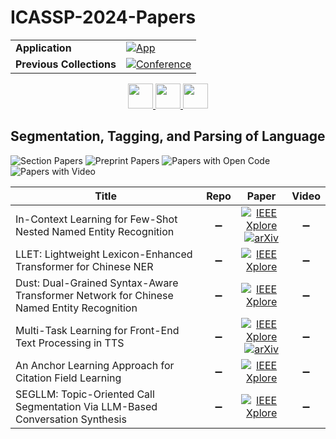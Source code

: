 # ICASSP-2024-Papers

<table>
    <tr>
        <td><strong>Application</strong></td>
        <td>
            <a href="https://huggingface.co/spaces/DmitryRyumin/NewEraAI-Papers" style="float:left;">
                <img src="https://img.shields.io/badge/🤗-NewEraAI--Papers-FFD21F.svg" alt="App" />
            </a>
        </td>
    </tr>
    <tr>
        <td><strong>Previous Collections</strong></td>
        <td>
            <a href="https://github.com/DmitryRyumin/ICASSP-2023-24-Papers/blob/main/README_2023.md">
                <img src="http://img.shields.io/badge/ICASSP-2023-0073AE.svg" alt="Conference">
            </a>
        </td>
    </tr>
</table>

<div align="center">
    <a href="https://github.com/DmitryRyumin/ICASSP-2023-24-Papers/blob/main/sections/2024/main/SLP-L21.md">
        <img src="https://cdn.jsdelivr.net/gh/DmitryRyumin/NewEraAI-Papers@main/images/left.svg" width="40" alt="" />
    </a>
    <a href="https://github.com/DmitryRyumin/ICASSP-2023-24-Papers/">
        <img src="https://cdn.jsdelivr.net/gh/DmitryRyumin/NewEraAI-Papers@main/images/home.svg" width="40" alt="" />
    </a>
    <a href="https://github.com/DmitryRyumin/ICASSP-2023-24-Papers/blob/main/sections/2024/main/IVMSP-L10.md">
        <img src="https://cdn.jsdelivr.net/gh/DmitryRyumin/NewEraAI-Papers@main/images/right.svg" width="40" alt="" />
    </a>
</div>


## Segmentation, Tagging, and Parsing of Language

![Section Papers](https://img.shields.io/badge/Section%20Papers-6-42BA16) ![Preprint Papers](https://img.shields.io/badge/Preprint%20Papers-2-b31b1b) ![Papers with Open Code](https://img.shields.io/badge/Papers%20with%20Open%20Code-0-1D7FBF) ![Papers with Video](https://img.shields.io/badge/Papers%20with%20Video-0-FF0000)

| **Title** | **Repo** | **Paper** | **Video** |
|-----------|:--------:|:---------:|:---------:|
| In-Context Learning for Few-Shot Nested Named Entity Recognition | :heavy_minus_sign: | [![IEEE Xplore](https://img.shields.io/badge/IEEE-10446653-E4A42C.svg)](https://ieeexplore.ieee.org/document/10446653) <br/> [![arXiv](https://img.shields.io/badge/arXiv-2402.01182-b31b1b.svg)](https://arxiv.org/abs/2402.01182) | :heavy_minus_sign: |
| LLET: Lightweight Lexicon-Enhanced Transformer for Chinese NER | :heavy_minus_sign: | [![IEEE Xplore](https://img.shields.io/badge/IEEE-10448408-E4A42C.svg)](https://ieeexplore.ieee.org/document/10448408) | :heavy_minus_sign: |
| Dust: Dual-Grained Syntax-Aware Transformer Network for Chinese Named Entity Recognition | :heavy_minus_sign: | [![IEEE Xplore](https://img.shields.io/badge/IEEE-10446771-E4A42C.svg)](https://ieeexplore.ieee.org/document/10446771) | :heavy_minus_sign: |
| Multi-Task Learning for Front-End Text Processing in TTS | :heavy_minus_sign: | [![IEEE Xplore](https://img.shields.io/badge/IEEE-10446241-E4A42C.svg)](https://ieeexplore.ieee.org/document/10446241) <br/> [![arXiv](https://img.shields.io/badge/arXiv-2401.06321-b31b1b.svg)](https://arxiv.org/abs/2401.06321) | :heavy_minus_sign: |
| An Anchor Learning Approach for Citation Field Learning | :heavy_minus_sign: | [![IEEE Xplore](https://img.shields.io/badge/IEEE-10448007-E4A42C.svg)](https://ieeexplore.ieee.org/document/10448007) | :heavy_minus_sign: |
| SEGLLM: Topic-Oriented Call Segmentation Via LLM-Based Conversation Synthesis | :heavy_minus_sign: | [![IEEE Xplore](https://img.shields.io/badge/IEEE-10446156-E4A42C.svg)](https://ieeexplore.ieee.org/document/10446156) | :heavy_minus_sign: |
